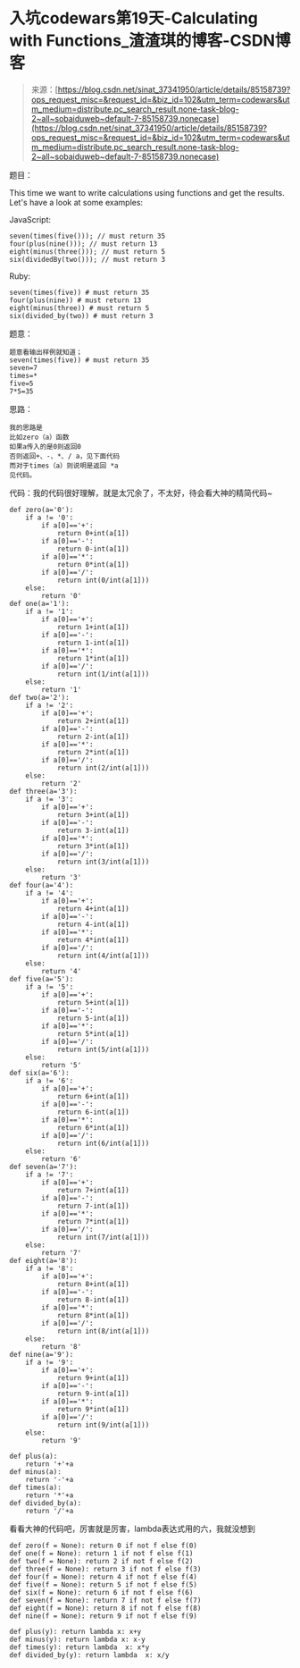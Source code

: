<!--yml
category: codewars
date: 2022-08-13 11:51:51
-->

# 入坑codewars第19天-Calculating with Functions_渣渣琪的博客-CSDN博客

> 来源：[https://blog.csdn.net/sinat_37341950/article/details/85158739?ops_request_misc=&request_id=&biz_id=102&utm_term=codewars&utm_medium=distribute.pc_search_result.none-task-blog-2~all~sobaiduweb~default-7-85158739.nonecase](https://blog.csdn.net/sinat_37341950/article/details/85158739?ops_request_misc=&request_id=&biz_id=102&utm_term=codewars&utm_medium=distribute.pc_search_result.none-task-blog-2~all~sobaiduweb~default-7-85158739.nonecase)

题目：

This time we want to write calculations using functions and get the results. Let's have a look at some examples:

JavaScript:

```
seven(times(five())); // must return 35
four(plus(nine())); // must return 13
eight(minus(three())); // must return 5
six(dividedBy(two())); // must return 3 
```

Ruby:

```
seven(times(five)) # must return 35
four(plus(nine)) # must return 13
eight(minus(three)) # must return 5
six(divided_by(two)) # must return 3
```

题意：

```
题意看输出样例就知道；
seven(times(five)) # must return 35
seven=7
times=*
five=5
7*5=35
```

思路：

```
我的思路是
比如zero（a）函数
如果a传入的是0则返回0
否则返回+、-、*、/ a，见下面代码
而对于times（a）则说明是返回 *a
见代码。
```

代码：我的代码很好理解，就是太冗余了，不太好，待会看大神的精简代码~

```
def zero(a='0'):
    if a != '0':
        if a[0]=='+':
            return 0+int(a[1])
        if a[0]=='-':
            return 0-int(a[1])
        if a[0]=='*':
            return 0*int(a[1])
        if a[0]=='/':
            return int(0/int(a[1]))
    else:
        return '0'
def one(a='1'):
    if a != '1':
        if a[0]=='+':
            return 1+int(a[1])
        if a[0]=='-':
            return 1-int(a[1])
        if a[0]=='*':
            return 1*int(a[1])
        if a[0]=='/':
            return int(1/int(a[1]))
    else:
        return '1'
def two(a='2'):
    if a != '2':
        if a[0]=='+':
            return 2+int(a[1])
        if a[0]=='-':
            return 2-int(a[1])
        if a[0]=='*':
            return 2*int(a[1])
        if a[0]=='/':
            return int(2/int(a[1]))
    else:
        return '2'
def three(a='3'):
    if a != '3':
        if a[0]=='+':
            return 3+int(a[1])
        if a[0]=='-':
            return 3-int(a[1])
        if a[0]=='*':
            return 3*int(a[1])
        if a[0]=='/':
            return int(3/int(a[1]))
    else:
        return '3'
def four(a='4'):
    if a != '4':
        if a[0]=='+':
            return 4+int(a[1])
        if a[0]=='-':
            return 4-int(a[1])
        if a[0]=='*':
            return 4*int(a[1])
        if a[0]=='/':
            return int(4/int(a[1]))
    else:
        return '4'
def five(a='5'):
    if a != '5':
        if a[0]=='+':
            return 5+int(a[1])
        if a[0]=='-':
            return 5-int(a[1])
        if a[0]=='*':
            return 5*int(a[1])
        if a[0]=='/':
            return int(5/int(a[1]))
    else:
        return '5'
def six(a='6'):
    if a != '6':
        if a[0]=='+':
            return 6+int(a[1])
        if a[0]=='-':
            return 6-int(a[1])
        if a[0]=='*':
            return 6*int(a[1])
        if a[0]=='/':
            return int(6/int(a[1]))
    else:
        return '6'
def seven(a='7'):
    if a != '7':
        if a[0]=='+':
            return 7+int(a[1])
        if a[0]=='-':
            return 7-int(a[1])
        if a[0]=='*':
            return 7*int(a[1])
        if a[0]=='/':
            return int(7/int(a[1]))
    else:
        return '7'
def eight(a='8'):
    if a != '8':
        if a[0]=='+':
            return 8+int(a[1])
        if a[0]=='-':
            return 8-int(a[1])
        if a[0]=='*':
            return 8*int(a[1])
        if a[0]=='/':
            return int(8/int(a[1]))
    else:
        return '8'
def nine(a='9'):
    if a != '9':
        if a[0]=='+':
            return 9+int(a[1])
        if a[0]=='-':
            return 9-int(a[1])
        if a[0]=='*':
            return 9*int(a[1])
        if a[0]=='/':
            return int(9/int(a[1]))
    else:
        return '9'

def plus(a):
    return '+'+a
def minus(a):
    return '-'+a
def times(a):
    return '*'+a
def divided_by(a):
    return '/'+a
```

看看大神的代码吧，厉害就是厉害，lambda表达式用的六，我就没想到

```
def zero(f = None): return 0 if not f else f(0)
def one(f = None): return 1 if not f else f(1)
def two(f = None): return 2 if not f else f(2)
def three(f = None): return 3 if not f else f(3)
def four(f = None): return 4 if not f else f(4)
def five(f = None): return 5 if not f else f(5)
def six(f = None): return 6 if not f else f(6)
def seven(f = None): return 7 if not f else f(7)
def eight(f = None): return 8 if not f else f(8)
def nine(f = None): return 9 if not f else f(9)

def plus(y): return lambda x: x+y
def minus(y): return lambda x: x-y
def times(y): return lambda  x: x*y
def divided_by(y): return lambda  x: x/y
```